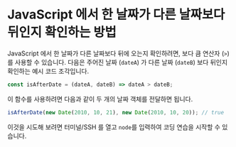 # JavaScript 에서 한 날짜가 다른 날짜보다 뒤인지 확인하는 방법

JavaScript 에서 한 날짜가 다른 날짜보다 뒤에 오는지 확인하려면, 보다 큼 연산자 (`>`) 를 사용할 수 있습니다. 다음은 주어진 날짜 (`dateA`) 가 다른 날짜 (`dateB`) 보다 뒤인지 확인하는 예시 코드 조각입니다.

```js
const isAfterDate = (dateA, dateB) => dateA > dateB;
```

이 함수를 사용하려면 다음과 같이 두 개의 날짜 객체를 전달하면 됩니다.

```js
isAfterDate(new Date(2010, 10, 21), new Date(2010, 10, 20)); // true
```

이것을 시도해 보려면 터미널/SSH 를 열고 `node`를 입력하여 코딩 연습을 시작할 수 있습니다.
